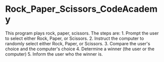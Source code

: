 # Rock_Paper_Scissors_CodeAcademy
This program plays rock, paper, scissors.  The steps are:      1. Prompt the user to select either Rock, Paper, or Scissors.      2. Instruct the computer to randomly select either Rock, Paper, or Scissors.      3. Compare the user's choice and the computer's choice      4. Determine a winner (the user or the computer)      5. Inform the user who the winner is.
